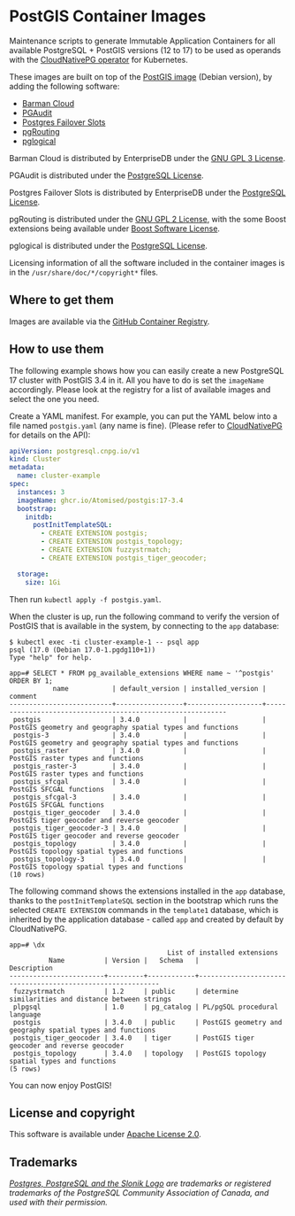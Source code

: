 # PostGIS Container Images

Maintenance scripts to generate Immutable Application Containers
for all available PostgreSQL + PostGIS versions (12 to 17) to be used as
operands with the [CloudNativePG operator](https://cloudnative-pg.io)
for Kubernetes.

These images are built on top of the [PostGIS image](https://hub.docker.com/r/postgis/postgis)
(Debian version), by adding the following software:

- [Barman Cloud](https://www.pgbarman.org)
- [PGAudit](https://github.com/pgaudit/pgaudit)
- [Postgres Failover Slots](https://github.com/EnterpriseDB/pg_failover_slots)
- [pgRouting](https://github.com/pgRouting/pgrouting)
- [pglogical](https://github.com/2ndQuadrant/pglogical)

Barman Cloud is distributed by EnterpriseDB under the
[GNU GPL 3 License](https://github.com/EnterpriseDB/barman/blob/master/LICENSE).

PGAudit is distributed under the
[PostgreSQL License](https://github.com/pgaudit/pgaudit/blob/master/LICENSE).

Postgres Failover Slots is distributed by EnterpriseDB under the
[PostgreSQL License](https://github.com/EnterpriseDB/pg_failover_slots/blob/master/LICENSE).

pgRouting is distributed under the
[GNU GPL 2 License](https://github.com/pgRouting/pgrouting/blob/main/LICENSE),
with the some Boost extensions being available under
[Boost Software License](https://docs.pgrouting.org/latest/en/pgRouting-introduction.html#licensing).

pglogical is distributed under the
[PostgreSQL License](https://github.com/pgaudit/pgaudit/blob/master/LICENSE).

Licensing information of all the software included in the container images is
in the `/usr/share/doc/*/copyright*` files.

## Where to get them

Images are available via the
[GitHub Container Registry](https://github.com/Atomised/postgis-containers/pkgs/container/postgis).

## How to use them

The following example shows how you can easily create a new PostgreSQL 17
cluster with PostGIS 3.4 in it. All you have to do is set the `imageName`
accordingly. Please look at the registry for a list of available images
and select the one you need.

Create a YAML manifest. For example, you can put the YAML below into a file
named `postgis.yaml` (any name is fine). (Please refer to
[CloudNativePG](https://cloudnative-pg.io/docs) for details on the API):

```yaml
apiVersion: postgresql.cnpg.io/v1
kind: Cluster
metadata:
  name: cluster-example
spec:
  instances: 3
  imageName: ghcr.io/Atomised/postgis:17-3.4
  bootstrap:
    initdb:
      postInitTemplateSQL:
        - CREATE EXTENSION postgis;
        - CREATE EXTENSION postgis_topology;
        - CREATE EXTENSION fuzzystrmatch;
        - CREATE EXTENSION postgis_tiger_geocoder;

  storage:
    size: 1Gi
```

Then run `kubectl apply -f postgis.yaml`.

When the cluster is up, run the following command to verify the version of
PostGIS that is available in the system, by connecting to the `app` database:

```console
$ kubectl exec -ti cluster-example-1 -- psql app
psql (17.0 (Debian 17.0-1.pgdg110+1))
Type "help" for help.

app=# SELECT * FROM pg_available_extensions WHERE name ~ '^postgis' ORDER BY 1;
           name           | default_version | installed_version |                          comment
--------------------------+-----------------+-------------------+------------------------------------------------------------
 postgis                  | 3.4.0           |                   | PostGIS geometry and geography spatial types and functions
 postgis-3                | 3.4.0           |                   | PostGIS geometry and geography spatial types and functions
 postgis_raster           | 3.4.0           |                   | PostGIS raster types and functions
 postgis_raster-3         | 3.4.0           |                   | PostGIS raster types and functions
 postgis_sfcgal           | 3.4.0           |                   | PostGIS SFCGAL functions
 postgis_sfcgal-3         | 3.4.0           |                   | PostGIS SFCGAL functions
 postgis_tiger_geocoder   | 3.4.0           |                   | PostGIS tiger geocoder and reverse geocoder
 postgis_tiger_geocoder-3 | 3.4.0           |                   | PostGIS tiger geocoder and reverse geocoder
 postgis_topology         | 3.4.0           |                   | PostGIS topology spatial types and functions
 postgis_topology-3       | 3.4.0           |                   | PostGIS topology spatial types and functions
(10 rows)
```

The following command shows the extensions installed in the `app` database,
thanks to the `postInitTemplateSQL` section in the bootstrap which runs the
selected `CREATE EXTENSION` commands in the `template1` database, which is
inherited by the application database - called `app` and created by default by
CloudNativePG.

```console
app=# \dx
                                        List of installed extensions
          Name          | Version |   Schema   |                        Description
------------------------+---------+------------+------------------------------------------------------------
 fuzzystrmatch          | 1.2     | public     | determine similarities and distance between strings
 plpgsql                | 1.0     | pg_catalog | PL/pgSQL procedural language
 postgis                | 3.4.0   | public     | PostGIS geometry and geography spatial types and functions
 postgis_tiger_geocoder | 3.4.0   | tiger      | PostGIS tiger geocoder and reverse geocoder
 postgis_topology       | 3.4.0   | topology   | PostGIS topology spatial types and functions
(5 rows)
```

You can now enjoy PostGIS!

## License and copyright

This software is available under [Apache License 2.0](LICENSE).

## Trademarks

*[Postgres, PostgreSQL and the Slonik Logo](https://www.postgresql.org/about/policies/trademarks/)
are trademarks or registered trademarks of the PostgreSQL Community Association
of Canada, and used with their permission.*
